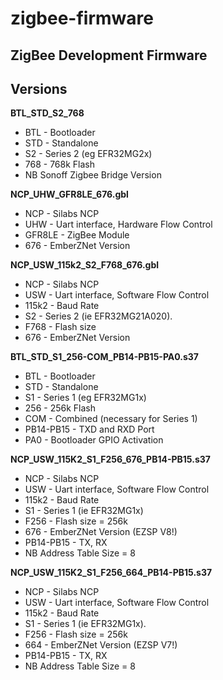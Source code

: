 # zigbee-firmware
## ZigBee Development Firmware

## Versions
__BTL_STD_S2_768__
* BTL - Bootloader
* STD - Standalone
* S2 - Series 2 (eg EFR32MG2x)
* 768 - 768k Flash
* NB Sonoff Zigbee Bridge Version

__NCP_UHW_GFR8LE_676.gbl__
* NCP - Silabs NCP
* UHW - Uart interface, Hardware Flow Control 
* GFR8LE - ZigBee Module
* 676 - EmberZNet Version

__NCP_USW_115k2_S2_F768_676.gbl__
* NCP - Silabs NCP
* USW - Uart interface, Software Flow Control 
* 115k2 - Baud Rate
* S2 - Series 2 (ie EFR32MG21A020).
* F768 - Flash size
* 676 - EmberZNet Version

__BTL_STD_S1_256-COM_PB14-PB15-PA0.s37__
* BTL - Bootloader
* STD - Standalone
* S1 - Series 1 (eg EFR32MG1x)
* 256 - 256k Flash
* COM - Combined (necessary for Series 1)
* PB14-PB15 - TXD and RXD Port
* PA0 - Bootloader GPIO Activation

__NCP_USW_115K2_S1_F256_676_PB14-PB15.s37__
* NCP - Silabs NCP
* USW - Uart interface, Software Flow Control 
* 115k2 - Baud Rate
* S1 - Series 1 (ie EFR32MG1x)
* F256 - Flash size = 256k
* 676 - EmberZNet Version (EZSP V8!)
* PB14-PB15 - TX, RX
* NB Address Table Size = 8

__NCP_USW_115K2_S1_F256_664_PB14-PB15.s37__
* NCP - Silabs NCP
* USW - Uart interface, Software Flow Control 
* 115k2 - Baud Rate
* S1 - Series 1 (ie EFR32MG1x).
* F256 - Flash size = 256k
* 664 - EmberZNet Version (EZSP V7!)
* PB14-PB15 - TX, RX
* NB Address Table Size = 8

